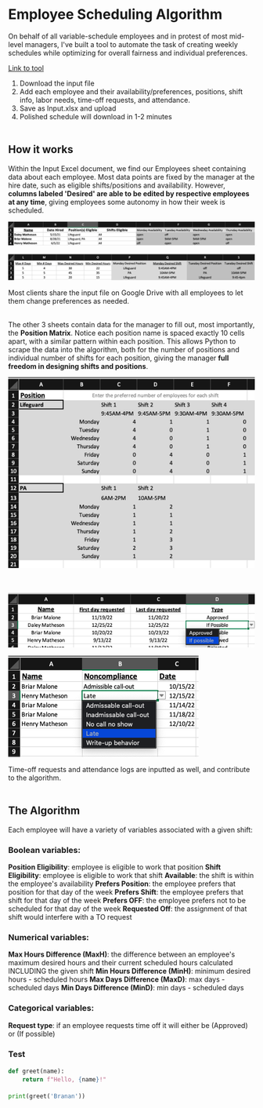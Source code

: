 # Employee Scheduling Algorithm

On behalf of all variable-schedule employees and in protest of most mid-level managers, I've built a tool to automate the task of creating weekly schedules while optimizing for overall fairness and individual preferences.

[Link to tool](https://brananharrison.github.io/EmployeeScheduler/)

1) Download the input file
2) Add each employee and their availability/preferences, positions, shift info, labor needs, time-off requests, and attendance.
3) Save as Input.xlsx and upload
4) Polished schedule will download in 1-2 minutes <br><br>


## How it works

Within the Input Excel document, we find our Employees sheet containing data about each employee. Most data points are fixed by the manager at the hire date, such as eligible shifts/positions and availability. However, **columns labeled 'Desired' are able to be edited by respective employees at any time**, giving employees some autonomy in how their week is scheduled. 

![Img1](https://github.com/brananharrison/EmployeeScheduler/blob/master/img/sched1.png)

![Img2](https://github.com/brananharrison/EmployeeScheduler/blob/master/img/sched2.png)

Most clients share the input file on Google Drive with all employees to let them change preferences as needed. <br><br>


The other 3 sheets contain data for the manager to fill out, most importantly, the **Position Matrix**. Notice each position name is spaced exactly 10 cells apart, with a similar pattern within each position. This allows Python to scrape the data into the algorithm, both for the number of positions and individual number of shifts for each position, giving the manager **full freedom in designing shifts and positions**.

![Img3](https://github.com/brananharrison/EmployeeScheduler/blob/master/img/sched3.png)

<br><br>
![Img4](https://github.com/brananharrison/EmployeeScheduler/blob/master/img/sched4.png)

![Img5](https://github.com/brananharrison/EmployeeScheduler/blob/master/img/sched5.png)

Time-off requests and attendance logs are inputted as well, and contribute to the algorithm. <br><br>


## The Algorithm

Each employee will have a variety of variables associated with a given shift:

### Boolean variables:
**Position Eligibility**: employee is eligible to work that position
**Shift Eligibility**: employee is eligible to work that shift
**Available**: the shift is within the employee's availability
**Prefers Position**: the employee prefers that position for that day of the week
**Prefers Shift**: the employee prefers that shift for that day of the week
**Prefers OFF**: the employee prefers not to be scheduled for that day of the week
**Requested Off**: the assignment of that shift would interfere with a TO request
‍
### Numerical variables:
**Max Hours Difference (MaxH)**: the difference between an employee's maximum desired hours and their current scheduled hours calculated INCLUDING the given shift
**Min Hours Difference (MinH)**: minimum desired hours - scheduled hours
**Max Days Difference (MaxD)**: max days - scheduled days
**Min Days Difference (MinD)**: min days - scheduled days

### Categorical variables:
**Request type**: if an employee requests time off it will either be (Approved) or (If possible)


### Test
```python
def greet(name):
    return f"Hello, {name}!"

print(greet('Branan'))
